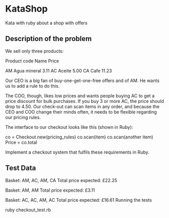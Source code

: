 # KataShop
Kata with ruby about a shop with offers

## Description of the problem

We sell only three products:

Product code        Name            Price

AM                 Agua mineral      3.11
AC                 Aceite            5.00
CA                 Cafe             11.23

Our CEO is a big fan of buy-one-get-one-free offers and of AM. He wants us to add a rule to do this.

The COO, though, likes low prices and wants people buying AC to get a price discount for bulk purchases. 
If you buy 3 or more AC, the price should drop to 4.50. Our check-out can scan items in any order, and because the CEO and COO change their minds often, it needs to be flexible regarding our pricing rules.

The interface to our checkout looks like this (shown in Ruby):

co = Checkout.new(pricing_rules)
co.scan(item)
co.scan(another item)
Price = co.total

Implement a checkout system that fulfils these requirements in Ruby.

## Test Data

Basket: AM, AC, AM, CA
Total price expected: £22.25

Basket: AM, AM
Total price expected: £3.11

Basket: AC, AC, AM, AC
Total price expected: £16.61
Running the tests

  ruby checkout_test.rb
